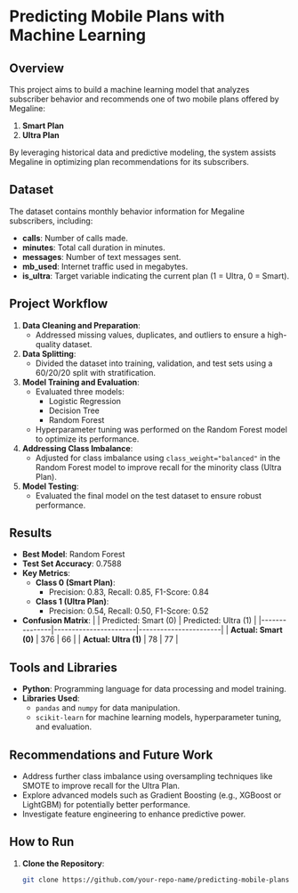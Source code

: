 # Predicting Mobile Plans with Machine Learning

## Overview
This project aims to build a machine learning model that analyzes subscriber behavior and recommends one of two mobile plans offered by Megaline:
1. **Smart Plan**
2. **Ultra Plan**

By leveraging historical data and predictive modeling, the system assists Megaline in optimizing plan recommendations for its subscribers.

## Dataset
The dataset contains monthly behavior information for Megaline subscribers, including:
- **calls**: Number of calls made.
- **minutes**: Total call duration in minutes.
- **messages**: Number of text messages sent.
- **mb_used**: Internet traffic used in megabytes.
- **is_ultra**: Target variable indicating the current plan (1 = Ultra, 0 = Smart).

## Project Workflow
1. **Data Cleaning and Preparation**:
   - Addressed missing values, duplicates, and outliers to ensure a high-quality dataset.
2. **Data Splitting**:
   - Divided the dataset into training, validation, and test sets using a 60/20/20 split with stratification.
3. **Model Training and Evaluation**:
   - Evaluated three models:
     - Logistic Regression
     - Decision Tree
     - Random Forest
   - Hyperparameter tuning was performed on the Random Forest model to optimize its performance.
4. **Addressing Class Imbalance**:
   - Adjusted for class imbalance using `class_weight="balanced"` in the Random Forest model to improve recall for the minority class (Ultra Plan).
5. **Model Testing**:
   - Evaluated the final model on the test dataset to ensure robust performance.

## Results
- **Best Model**: Random Forest
- **Test Set Accuracy**: 0.7588
- **Key Metrics**:
  - **Class 0 (Smart Plan)**:
    - Precision: 0.83, Recall: 0.85, F1-Score: 0.84
  - **Class 1 (Ultra Plan)**:
    - Precision: 0.54, Recall: 0.50, F1-Score: 0.52
- **Confusion Matrix**:
  |               | Predicted: Smart (0) | Predicted: Ultra (1) |
  |---------------|-----------------------|-----------------------|
  | **Actual: Smart (0)** | 376                   | 66                    |
  | **Actual: Ultra (1)** | 78                    | 77                    |

## Tools and Libraries
- **Python**: Programming language for data processing and model training.
- **Libraries Used**:
  - `pandas` and `numpy` for data manipulation.
  - `scikit-learn` for machine learning models, hyperparameter tuning, and evaluation.

## Recommendations and Future Work
- Address further class imbalance using oversampling techniques like SMOTE to improve recall for the Ultra Plan.
- Explore advanced models such as Gradient Boosting (e.g., XGBoost or LightGBM) for potentially better performance.
- Investigate feature engineering to enhance predictive power.

## How to Run
1. **Clone the Repository**:
   ```bash
   git clone https://github.com/your-repo-name/predicting-mobile-plans.git
